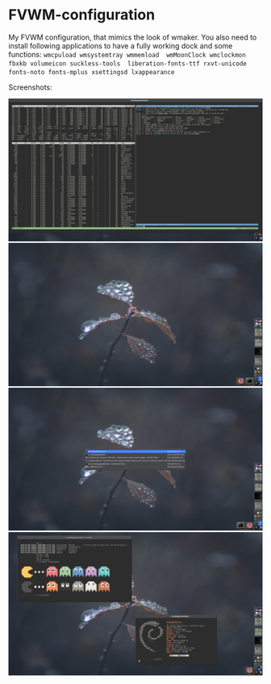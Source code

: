 # FVWM-configuration
My FVWM configuration, that mimics the look of wmaker.
You also need to install following applications to have a fully working dock and some functions: `wmcpuload wmsystemtray wmmemload  wmMoonClock wmclockmon fbxkb volumeicon suckless-tools  liberation-fonts-ttf rxvt-unicode fonts-noto fonts-mplus xsettingsd lxappearance`

Screenshots:

![Screenshot](screen.png?raw=true "Clear")
![Screenshot](screen_1.png?raw=true "Notification")
![Screenshot](screen_2.png?raw=true "Rofi")
![Screenshot](screen_3.png?raw=true "Binclock")


